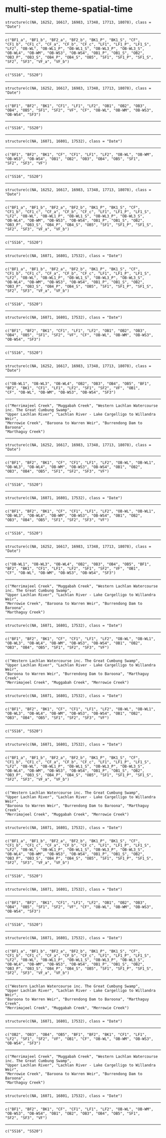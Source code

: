 # multi-step theme-spatial-time

    structure(c(NA, 16252, 16617, 16983, 17348, 17713, 18078), class = "Date")

---

    c("BF1_a", "BF1_b", "BF2_a", "BF2_b", "BK1_P", "BK1_S", "CF", 
    "CF1_b", "CF1_c", "CF_a", "CF_b", "CF_c", "LF1", "LF1_P", "LF1_S", 
    "LF2", "OB-WL", "OB-WL1_P", "OB-WL1_S", "OB-WL3_P", "OB-WL3_S", 
    "OB-WL4", "OB-WM", "OB-WS3", "OB-WS4", "OB1_P", "OB1_S", "OB2", 
    "OB3_P", "OB3_S", "OB4_P", "OB4_S", "OB5", "SF1", "SF1_P", "SF1_S", 
    "SF2", "SF3", "VF_a", "VF_b")

---

    c("SS16", "SS20")

---

    structure(c(NA, 16252, 16617, 16983, 17348, 17713, 18078), class = "Date")

---

    c("BF1", "BF2", "BK1", "CF1", "LF1", "LF2", "OB1", "OB2", "OB3", 
    "OB4", "OB5", "SF1", "SF2", "VF", "CF", "OB-WL", "OB-WM", "OB-WS3", 
    "OB-WS4", "SF3")

---

    c("SS16", "SS20")

---

    structure(c(NA, 16071, 16801, 17532), class = "Date")

---

    c("BF1", "BF2", "BK1", "CF", "CF1", "LF1", "LF2", "OB-WL", "OB-WM", 
    "OB-WS3", "OB-WS4", "OB1", "OB2", "OB3", "OB4", "OB5", "SF1", 
    "SF2", "SF3", "VF")

---

    c("SS16", "SS20")

---

    structure(c(NA, 16252, 16617, 16983, 17348, 17713, 18078), class = "Date")

---

    c("BF1_a", "BF1_b", "BF2_a", "BF2_b", "BK1_P", "BK1_S", "CF", 
    "CF1_b", "CF1_c", "CF_a", "CF_b", "CF_c", "LF1", "LF1_P", "LF1_S", 
    "LF2", "OB-WL", "OB-WL1_P", "OB-WL1_S", "OB-WL3_P", "OB-WL3_S", 
    "OB-WL4", "OB-WM", "OB-WS3", "OB-WS4", "OB1_P", "OB1_S", "OB2", 
    "OB3_P", "OB3_S", "OB4_P", "OB4_S", "OB5", "SF1", "SF1_P", "SF1_S", 
    "SF2", "SF3", "VF_a", "VF_b")

---

    c("SS16", "SS20")

---

    structure(c(NA, 16071, 16801, 17532), class = "Date")

---

    c("BF1_a", "BF1_b", "BF2_a", "BF2_b", "BK1_P", "BK1_S", "CF", 
    "CF1_b", "CF1_c", "CF_a", "CF_b", "CF_c", "LF1", "LF1_P", "LF1_S", 
    "LF2", "OB-WL", "OB-WL1_P", "OB-WL1_S", "OB-WL3_P", "OB-WL3_S", 
    "OB-WL4", "OB-WM", "OB-WS3", "OB-WS4", "OB1_P", "OB1_S", "OB2", 
    "OB3_P", "OB3_S", "OB4_P", "OB4_S", "OB5", "SF1", "SF1_P", "SF1_S", 
    "SF2", "SF3", "VF_a", "VF_b")

---

    c("SS16", "SS20")

---

    structure(c(NA, 16071, 16801, 17532), class = "Date")

---

    c("BF1", "BF2", "BK1", "CF1", "LF1", "LF2", "OB1", "OB2", "OB3", 
    "OB4", "OB5", "SF1", "SF2", "VF", "CF", "OB-WL", "OB-WM", "OB-WS3", 
    "OB-WS4", "SF3")

---

    c("SS16", "SS20")

---

    structure(c(NA, 16252, 16617, 16983, 17348, 17713, 18078), class = "Date")

---

    c("OB-WL1", "OB-WL3", "OB-WL4", "OB2", "OB3", "OB4", "OB5", "BF1", 
    "BF2", "BK1", "CF1", "LF1", "LF2", "SF1", "SF2", "VF", "OB1", 
    "CF", "OB-WL", "OB-WM", "OB-WS3", "OB-WS4", "SF3")

---

    c("Merrimajeel Creek", "Muggabah Creek", "Western Lachlan Watercourse inc. The Great Cumbung Swamp", 
    "Upper Lachlan River", "Lachlan River - Lake Cargelligo to Willandra Weir", 
    "Merrowie Creek", "Baroona to Warren Weir", "Burrendong Dam to Baroona", 
    "Marthaguy Creek")

---

    structure(c(NA, 16252, 16617, 16983, 17348, 17713, 18078), class = "Date")

---

    c("BF1", "BF2", "BK1", "CF", "CF1", "LF1", "LF2", "OB-WL", "OB-WL1", 
    "OB-WL3", "OB-WL4", "OB-WM", "OB-WS3", "OB-WS4", "OB1", "OB2", 
    "OB3", "OB4", "OB5", "SF1", "SF2", "SF3", "VF")

---

    c("SS16", "SS20")

---

    structure(c(NA, 16071, 16801, 17532), class = "Date")

---

    c("BF1", "BF2", "BK1", "CF", "CF1", "LF1", "LF2", "OB-WL", "OB-WL1", 
    "OB-WL3", "OB-WL4", "OB-WM", "OB-WS3", "OB-WS4", "OB1", "OB2", 
    "OB3", "OB4", "OB5", "SF1", "SF2", "SF3", "VF")

---

    c("SS16", "SS20")

---

    structure(c(NA, 16252, 16617, 16983, 17348, 17713, 18078), class = "Date")

---

    c("OB-WL1", "OB-WL3", "OB-WL4", "OB2", "OB3", "OB4", "OB5", "BF1", 
    "BF2", "BK1", "CF1", "LF1", "LF2", "SF1", "SF2", "VF", "OB1", 
    "CF", "OB-WL", "OB-WM", "OB-WS3", "OB-WS4", "SF3")

---

    c("Merrimajeel Creek", "Muggabah Creek", "Western Lachlan Watercourse inc. The Great Cumbung Swamp", 
    "Upper Lachlan River", "Lachlan River - Lake Cargelligo to Willandra Weir", 
    "Merrowie Creek", "Baroona to Warren Weir", "Burrendong Dam to Baroona", 
    "Marthaguy Creek")

---

    structure(c(NA, 16071, 16801, 17532), class = "Date")

---

    c("BF1", "BF2", "BK1", "CF", "CF1", "LF1", "LF2", "OB-WL", "OB-WL1", 
    "OB-WL3", "OB-WL4", "OB-WM", "OB-WS3", "OB-WS4", "OB1", "OB2", 
    "OB3", "OB4", "OB5", "SF1", "SF2", "SF3", "VF")

---

    c("Western Lachlan Watercourse inc. The Great Cumbung Swamp", 
    "Upper Lachlan River", "Lachlan River - Lake Cargelligo to Willandra Weir", 
    "Baroona to Warren Weir", "Burrendong Dam to Baroona", "Marthaguy Creek", 
    "Merrimajeel Creek", "Muggabah Creek", "Merrowie Creek")

---

    structure(c(NA, 16071, 16801, 17532), class = "Date")

---

    c("BF1", "BF2", "BK1", "CF", "CF1", "LF1", "LF2", "OB-WL", "OB-WL1", 
    "OB-WL3", "OB-WL4", "OB-WM", "OB-WS3", "OB-WS4", "OB1", "OB2", 
    "OB3", "OB4", "OB5", "SF1", "SF2", "SF3", "VF")

---

    c("SS16", "SS20")

---

    structure(c(NA, 16071, 16801, 17532), class = "Date")

---

    c("BF1_a", "BF1_b", "BF2_a", "BF2_b", "BK1_P", "BK1_S", "CF", 
    "CF1_b", "CF1_c", "CF_a", "CF_b", "CF_c", "LF1", "LF1_P", "LF1_S", 
    "LF2", "OB-WL", "OB-WL1_P", "OB-WL1_S", "OB-WL3_P", "OB-WL3_S", 
    "OB-WL4", "OB-WM", "OB-WS3", "OB-WS4", "OB1_P", "OB1_S", "OB2", 
    "OB3_P", "OB3_S", "OB4_P", "OB4_S", "OB5", "SF1", "SF1_P", "SF1_S", 
    "SF2", "SF3", "VF_a", "VF_b")

---

    c("Western Lachlan Watercourse inc. The Great Cumbung Swamp", 
    "Upper Lachlan River", "Lachlan River - Lake Cargelligo to Willandra Weir", 
    "Baroona to Warren Weir", "Burrendong Dam to Baroona", "Marthaguy Creek", 
    "Merrimajeel Creek", "Muggabah Creek", "Merrowie Creek")

---

    structure(c(NA, 16071, 16801, 17532), class = "Date")

---

    c("BF1_a", "BF1_b", "BF2_a", "BF2_b", "BK1_P", "BK1_S", "CF", 
    "CF1_b", "CF1_c", "CF_a", "CF_b", "CF_c", "LF1", "LF1_P", "LF1_S", 
    "LF2", "OB-WL", "OB-WL1_P", "OB-WL1_S", "OB-WL3_P", "OB-WL3_S", 
    "OB-WL4", "OB-WM", "OB-WS3", "OB-WS4", "OB1_P", "OB1_S", "OB2", 
    "OB3_P", "OB3_S", "OB4_P", "OB4_S", "OB5", "SF1", "SF1_P", "SF1_S", 
    "SF2", "SF3", "VF_a", "VF_b")

---

    c("SS16", "SS20")

---

    structure(c(NA, 16071, 16801, 17532), class = "Date")

---

    c("BF1", "BF2", "BK1", "CF1", "LF1", "LF2", "OB1", "OB2", "OB3", 
    "OB4", "OB5", "SF1", "SF2", "VF", "CF", "OB-WL", "OB-WM", "OB-WS3", 
    "OB-WS4", "SF3")

---

    c("SS16", "SS20")

---

    structure(c(NA, 16071, 16801, 17532), class = "Date")

---

    c("BF1_a", "BF1_b", "BF2_a", "BF2_b", "BK1_P", "BK1_S", "CF", 
    "CF1_b", "CF1_c", "CF_a", "CF_b", "CF_c", "LF1", "LF1_P", "LF1_S", 
    "LF2", "OB-WL", "OB-WL1_P", "OB-WL1_S", "OB-WL3_P", "OB-WL3_S", 
    "OB-WL4", "OB-WM", "OB-WS3", "OB-WS4", "OB1_P", "OB1_S", "OB2", 
    "OB3_P", "OB3_S", "OB4_P", "OB4_S", "OB5", "SF1", "SF1_P", "SF1_S", 
    "SF2", "SF3", "VF_a", "VF_b")

---

    c("Western Lachlan Watercourse inc. The Great Cumbung Swamp", 
    "Upper Lachlan River", "Lachlan River - Lake Cargelligo to Willandra Weir", 
    "Baroona to Warren Weir", "Burrendong Dam to Baroona", "Marthaguy Creek", 
    "Merrimajeel Creek", "Muggabah Creek", "Merrowie Creek")

---

    structure(c(NA, 16071, 16801, 17532), class = "Date")

---

    c("OB2", "OB3", "OB4", "OB5", "BF1", "BF2", "BK1", "CF1", "LF1", 
    "LF2", "SF1", "SF2", "VF", "OB1", "CF", "OB-WL", "OB-WM", "OB-WS3", 
    "OB-WS4", "SF3")

---

    c("Merrimajeel Creek", "Muggabah Creek", "Western Lachlan Watercourse inc. The Great Cumbung Swamp", 
    "Upper Lachlan River", "Lachlan River - Lake Cargelligo to Willandra Weir", 
    "Merrowie Creek", "Baroona to Warren Weir", "Burrendong Dam to Baroona", 
    "Marthaguy Creek")

---

    structure(c(NA, 16071, 16801, 17532), class = "Date")

---

    c("BF1", "BF2", "BK1", "CF", "CF1", "LF1", "LF2", "OB-WL", "OB-WM", 
    "OB-WS3", "OB-WS4", "OB1", "OB2", "OB3", "OB4", "OB5", "SF1", 
    "SF2", "SF3", "VF")

---

    c("SS16", "SS20")


